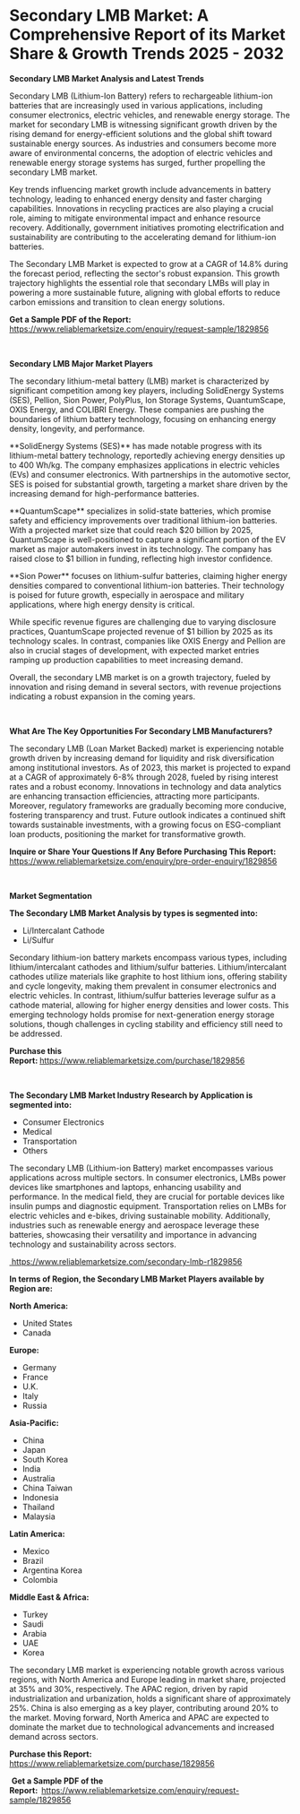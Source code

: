 <p><h1>Secondary LMB Market: A Comprehensive Report of its Market Share & Growth Trends 2025 - 2032</h1></p><p><strong>Secondary LMB Market Analysis and Latest Trends</strong></p>
<p><p>Secondary LMB (Lithium-Ion Battery) refers to rechargeable lithium-ion batteries that are increasingly used in various applications, including consumer electronics, electric vehicles, and renewable energy storage. The market for secondary LMB is witnessing significant growth driven by the rising demand for energy-efficient solutions and the global shift toward sustainable energy sources. As industries and consumers become more aware of environmental concerns, the adoption of electric vehicles and renewable energy storage systems has surged, further propelling the secondary LMB market.</p><p>Key trends influencing market growth include advancements in battery technology, leading to enhanced energy density and faster charging capabilities. Innovations in recycling practices are also playing a crucial role, aiming to mitigate environmental impact and enhance resource recovery. Additionally, government initiatives promoting electrification and sustainability are contributing to the accelerating demand for lithium-ion batteries.</p><p>The Secondary LMB Market is expected to grow at a CAGR of 14.8% during the forecast period, reflecting the sector's robust expansion. This growth trajectory highlights the essential role that secondary LMBs will play in powering a more sustainable future, aligning with global efforts to reduce carbon emissions and transition to clean energy solutions.</p></p>
<p><strong>Get a Sample PDF of the Report:&nbsp;</strong> <a href="https://www.reliablemarketsize.com/enquiry/request-sample/1829856?utm_campaign=3189&utm_medium=2&utm_source=Github&utm_content=ia&utm_term=16042025&utm_id=secondary-lmb">https://www.reliablemarketsize.com/enquiry/request-sample/1829856</a></p>
<p>&nbsp;</p>
<p><strong>Secondary LMB Major Market Players</strong></p>
<p><p>The secondary lithium-metal battery (LMB) market is characterized by significant competition among key players, including SolidEnergy Systems (SES), Pellion, Sion Power, PolyPlus, Ion Storage Systems, QuantumScape, OXIS Energy, and COLIBRI Energy. These companies are pushing the boundaries of lithium battery technology, focusing on enhancing energy density, longevity, and performance.</p><p>**SolidEnergy Systems (SES)** has made notable progress with its lithium-metal battery technology, reportedly achieving energy densities up to 400 Wh/kg. The company emphasizes applications in electric vehicles (EVs) and consumer electronics. With partnerships in the automotive sector, SES is poised for substantial growth, targeting a market share driven by the increasing demand for high-performance batteries.</p><p>**QuantumScape** specializes in solid-state batteries, which promise safety and efficiency improvements over traditional lithium-ion batteries. With a projected market size that could reach $20 billion by 2025, QuantumScape is well-positioned to capture a significant portion of the EV market as major automakers invest in its technology. The company has raised close to $1 billion in funding, reflecting high investor confidence.</p><p>**Sion Power** focuses on lithium-sulfur batteries, claiming higher energy densities compared to conventional lithium-ion batteries. Their technology is poised for future growth, especially in aerospace and military applications, where high energy density is critical.</p><p>While specific revenue figures are challenging due to varying disclosure practices, QuantumScape projected revenue of $1 billion by 2025 as its technology scales. In contrast, companies like OXIS Energy and Pellion are also in crucial stages of development, with expected market entries ramping up production capabilities to meet increasing demand.</p><p>Overall, the secondary LMB market is on a growth trajectory, fueled by innovation and rising demand in several sectors, with revenue projections indicating a robust expansion in the coming years.</p></p>
<p>&nbsp;</p>
<p><strong>What Are The Key Opportunities For Secondary LMB Manufacturers?</strong></p>
<p><p>The secondary LMB (Loan Market Backed) market is experiencing notable growth driven by increasing demand for liquidity and risk diversification among institutional investors. As of 2023, this market is projected to expand at a CAGR of approximately 6-8% through 2028, fueled by rising interest rates and a robust economy. Innovations in technology and data analytics are enhancing transaction efficiencies, attracting more participants. Moreover, regulatory frameworks are gradually becoming more conducive, fostering transparency and trust. Future outlook indicates a continued shift towards sustainable investments, with a growing focus on ESG-compliant loan products, positioning the market for transformative growth.</p></p>
<p><strong>Inquire or Share Your Questions If Any Before Purchasing This Report:</strong> <a href="https://www.reliablemarketsize.com/enquiry/pre-order-enquiry/1829856?utm_campaign=3189&utm_medium=2&utm_source=Github&utm_content=ia&utm_term=16042025&utm_id=secondary-lmb">https://www.reliablemarketsize.com/enquiry/pre-order-enquiry/1829856</a></p>
<p>&nbsp;</p>
<p><strong>Market Segmentation</strong></p>
<p><strong>The Secondary LMB Market Analysis by types is segmented into:</strong></p>
<p><ul><li>Li/Intercalant Cathode</li><li>Li/Sulfur</li></ul></p>
<p><p>Secondary lithium-ion battery markets encompass various types, including lithium/intercalant cathodes and lithium/sulfur batteries. Lithium/intercalant cathodes utilize materials like graphite to host lithium ions, offering stability and cycle longevity, making them prevalent in consumer electronics and electric vehicles. In contrast, lithium/sulfur batteries leverage sulfur as a cathode material, allowing for higher energy densities and lower costs. This emerging technology holds promise for next-generation energy storage solutions, though challenges in cycling stability and efficiency still need to be addressed.</p></p>
<p><strong>Purchase this Report:&nbsp;</strong><a href="https://www.reliablemarketsize.com/purchase/1829856?utm_campaign=3189&utm_medium=2&utm_source=Github&utm_content=ia&utm_term=16042025&utm_id=secondary-lmb">https://www.reliablemarketsize.com/purchase/1829856</a></p>
<p>&nbsp;</p>
<p><strong>The Secondary LMB Market Industry Research by Application is segmented into:</strong></p>
<p><ul><li>Consumer Electronics</li><li>Medical</li><li>Transportation</li><li>Others</li></ul></p>
<p><p>The secondary LMB (Lithium-ion Battery) market encompasses various applications across multiple sectors. In consumer electronics, LMBs power devices like smartphones and laptops, enhancing usability and performance. In the medical field, they are crucial for portable devices like insulin pumps and diagnostic equipment. Transportation relies on LMBs for electric vehicles and e-bikes, driving sustainable mobility. Additionally, industries such as renewable energy and aerospace leverage these batteries, showcasing their versatility and importance in advancing technology and sustainability across sectors.</p></p>
<p><a href="https://www.reliablemarketsize.com/secondary-lmb-r1829856?utm_campaign=3189&utm_medium=2&utm_source=Github&utm_content=ia&utm_term=16042025&utm_id=secondary-lmb">&nbsp;https://www.reliablemarketsize.com/secondary-lmb-r1829856</a></p>
<p><strong>In terms of Region, the Secondary LMB Market Players available by Region are:</strong></p>
<p>
    <p> <strong> North America: </strong>
        <ul>
            <li>United States</li>
            <li>Canada</li>
        </ul>
        </p> 
    <p> <strong> Europe: </strong>
        <ul>
            <li>Germany</li>
            <li>France</li>
            <li>U.K.</li>
            <li>Italy</li>
            <li>Russia</li>
        </ul>
        </p> 
    <p> <strong> Asia-Pacific: </strong>
        <ul>
            <li>China</li>
            <li>Japan</li>
            <li>South Korea</li>
            <li>India</li>
            <li>Australia</li>
            <li>China Taiwan</li>
            <li>Indonesia</li>
            <li>Thailand</li>
            <li>Malaysia</li>
        </ul>
        </p> 
    <p> <strong> Latin America: </strong>
        <ul>
            <li>Mexico</li>
            <li>Brazil</li>
            <li>Argentina Korea</li>
            <li>Colombia</li>
        </ul>
        </p> 
    <p> <strong> Middle East & Africa: </strong>
        <ul>
            <li>Turkey</li>
            <li>Saudi</li>
            <li>Arabia</li>
            <li>UAE</li>
            <li>Korea</li>
        </ul>
    </p>
    </p>
<p><p>The secondary LMB market is experiencing notable growth across various regions, with North America and Europe leading in market share, projected at 35% and 30%, respectively. The APAC region, driven by rapid industrialization and urbanization, holds a significant share of approximately 25%. China is also emerging as a key player, contributing around 20% to the market. Moving forward, North America and APAC are expected to dominate the market due to technological advancements and increased demand across sectors.</p></p>
<p><strong>Purchase this Report: </strong><a href="https://www.reliablemarketsize.com/purchase/1829856?utm_campaign=3189&utm_medium=2&utm_source=Github&utm_content=ia&utm_term=16042025&utm_id=secondary-lmb">https://www.reliablemarketsize.com/purchase/1829856</a></p>
<p>&nbsp;<strong>Get a Sample PDF of the Report:&nbsp;&nbsp;</strong><a href="https://www.reliablemarketsize.com/enquiry/request-sample/1829856?utm_campaign=3189&utm_medium=2&utm_source=Github&utm_content=ia&utm_term=16042025&utm_id=secondary-lmb">https://www.reliablemarketsize.com/enquiry/request-sample/1829856</a></p>
<p><strong></strong></p>
<p><p></p><p></p><p></p></p>